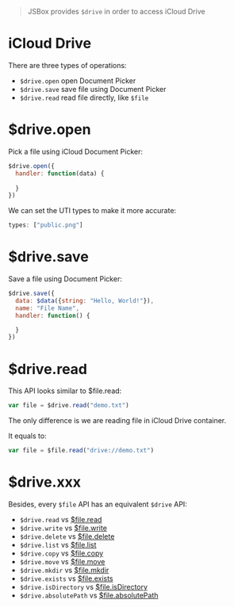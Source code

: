 > JSBox provides `$drive` in order to access iCloud Drive

# iCloud Drive

There are three types of operations:

- `$drive.open` open Document Picker
- `$drive.save` save file using Document Picker
- `$drive.read` read file directly, like `$file`

# $drive.open

Pick a file using iCloud Document Picker:

```js
$drive.open({
  handler: function(data) {
    
  }
})
```

We can set the UTI types to make it more accurate:

```js
types: ["public.png"]
```

# $drive.save

Save a file using Document Picker:

```js
$drive.save({
  data: $data({string: "Hello, World!"}),
  name: "File Name",
  handler: function() {

  }
})
```

# $drive.read

This API looks similar to $file.read:

```js
var file = $drive.read("demo.txt")
```

The only difference is we are reading file in iCloud Drive container.

It equals to:

```js
var file = $file.read("drive://demo.txt")
```

# $drive.xxx

Besides, every `$file` API has an equivalent `$drive` API:

- `$drive.read` vs [$file.read](en/file/method.md?id=filereadpath)
- `$drive.write` vs [$file.write](en/file/method.md?id=filewriteobject)
- `$drive.delete` vs [$file.delete](en/file/method.md?id=filedeletepath)
- `$drive.list` vs [$file.list](en/file/method.md?id=filelistpath)
- `$drive.copy` vs [$file.copy](en/file/method.md?id=filecopyobject)
- `$drive.move` vs [$file.move](en/file/method.md?id=filemoveobject)
- `$drive.mkdir` vs [$file.mkdir](en/file/method.md?id=filemkdirpath)
- `$drive.exists` vs [$file.exists](en/file/method.md?id=fileexistspath)
- `$drive.isDirectory` vs [$file.isDirectory](en/file/method.md?id=fileisdirectorypath)
- `$drive.absolutePath` vs [$file.absolutePath](en/file/method.md?id=fileabsolutepath)